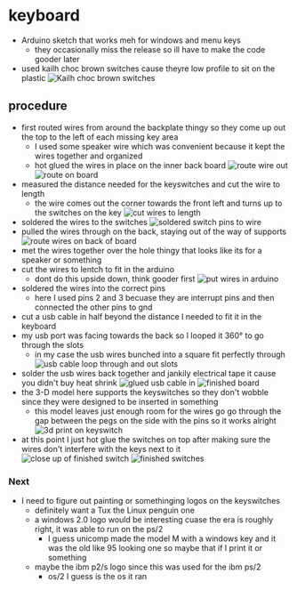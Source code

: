 # keyboard
* Arduino sketch that works meh for windows and menu keys
    * they occasionally miss the release so ill have to make the code gooder later
* used kailh choc brown switches cause theyre low profile to sit on the plastic
![Kailh choc brown switches](pics/switches.jpg)
## procedure
* first routed wires from around the backplate thingy so they come up out the top to the left of each missing key area
    * I used some speaker wire which was convenient because it kept the wires together and organized
    * hot glued the wires in place on the inner back board
![route wire out](pics/routeout.jpg)
![route on board](pics/route.jpg)
* measured the distance needed for the keyswitches and cut the wire to length
    * the wire comes out the corner towards the front left and turns up to the switches on the key
![cut wires to length](pics/cutwire.jpg)
* soldered the wires to the switches
![soldered switch pins to wire](pics/solderpins.jpg)
* pulled the wires through on the back, staying out of the way of supports
![route wires on back of board](pics/routeback.jpg)
* met the wires together over the hole thingy that looks like its for a speaker or something
* cut the wires to lentch to fit in the arduino
    * dont do this upside down, think gooder first
![put wires in arduino](pics/arduinoback.jpg)
* soldered the wires into the correct pins
    * here I used pins 2 and 3 becuase they are interrupt pins and then connected the other pins to gnd
* cut a usb cable in half beyond the distance I needed to fit it in the keyboard
* my usb port was facing towards the back so I looped it 360° to go through the slots
    * in my case the usb wires bunched into a square fit perfectly through
![usb cable loop through and out slots](pics/usbloop.jpg)
* solder the usb wires back together and jankily electrical tape it cause you didn't buy heat shrink
![glued usb cable in](pics/usbglue.jpg)
![finished board](pics/boardfinish.jpg)
* the 3-D model here supports the keyswitches so they don't wobble since they were designed to be inserted in something
    * this model leaves just enough room for the wires go go through the gap between the pegs on the side with the pins so it works alright
![3d print on keyswitch](pics/3dprint.jpg)
* at this point I just hot glue the switches on top after making sure the wires don't interfere with the keys next to it
![close up of finished switch](pics/closeup.jpg)
![finished switches](pics/gluedin.jpg)
### Next
* I need to figure out painting or somethinging logos on the keyswitches
    * definitely want a Tux the Linux penguin one
    * a windows 2.0 logo would be interesting cuase the era is roughly right, it was able to run on the ps/2
        * I guess unicomp made the model M with a windows key and it was the old like 95 looking one so maybe that if I print it or something
    * maybe the ibm p2/s logo since this was used for the ibm ps/2
        * os/2 I guess is the os it ran
